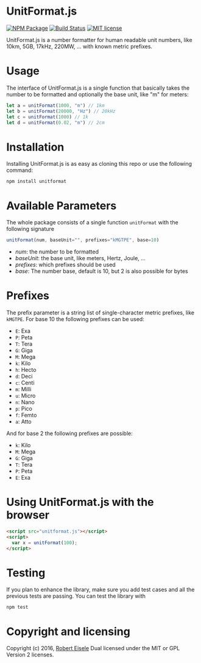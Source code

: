 # UnitFormat.js

[![NPM Package](https://img.shields.io/npm/v/unitformat.svg?style=flat)](https://npmjs.org/package/unitformat "View this project on npm")
[![Build Status](https://travis-ci.org/infusion/UnitFormat.js.svg?branch=master)](https://travis-ci.org/infusion/UnitFormat.js)
[![MIT license](http://img.shields.io/badge/license-MIT-brightgreen.svg)](http://opensource.org/licenses/MIT)

UnitFormat.js is a number formatter for human readable unit numbers, like 10km, 5GB, 17kHz, 220MW, ... with known metric prefixes.

Usage
===

The interface of UnitFormat.js is a single function that basically takes the number to be formatted and optionally the base unit, like "m" for meters:

```javascript
let a = unitFormat(1000, "m") // 1km
let b = unitFormat(20000, "Hz") // 20kHz
let c = unitFormat(1000) // 1k
let d = unitFormat(0.02, "m") // 2cm 
```

Installation
===
Installing UnitFormat.js is as easy as cloning this repo or use the following command:

```
npm install unitformat
```


Available Parameters
===

The whole package consists of a single function `unitFormat` with the following signature

```js
unitFormat(num, baseUnit="", prefixes="kMGTPE", base=10)
```

- *num*: the number to be formatted
- *baseUnit*: the base unit, like meters, Hertz, Joule, ...
- *prefixes*: which prefixes should be used
- *base*: The number base, default is 10, but 2 is also possible for bytes

Prefixes
===

The prefix parameter is a string list of single-character metric prefixes, like `kMGTPE`. For base 10 the following prefixes can be used:

- `E`: Exa
- `P`: Peta
- `T`: Tera
- `G`: Giga
- `M`: Mega
- `k`: Kilo
- `h`: Hecto
- `d`: Deci
- `c`: Centi
- `m`: Milli
- `u`: Micro
- `n`: Nano
- `p`: Pico
- `f`: Femto
- `a`: Atto

And for base 2 the following prefixes are possible:

- `k`: Kilo
- `M`: Mega
- `G`: Giga
- `T`: Tera
- `P`: Peta
- `E`: Exa


Using UnitFormat.js with the browser
===


```html
<script src="unitformat.js"></script>
<script>
  var x = unitFormat(100);
</script>
```

Testing
===
If you plan to enhance the library, make sure you add test cases and all the previous tests are passing. You can test the library with

```
npm test
```

Copyright and licensing
===
Copyright (c) 2016, [Robert Eisele](https://www.xarg.org/)
Dual licensed under the MIT or GPL Version 2 licenses.
